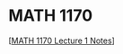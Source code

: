 # MATH 1170

[[MATH 1170 Lecture 1 Notes]]

[//begin]: # "Autogenerated link references for markdown compatibility"
[MATH 1170 Lecture 1 Notes]: math-1170-lecture-1-notes "MATH 1170 Lecture 1 Notes"
[//end]: # "Autogenerated link references"